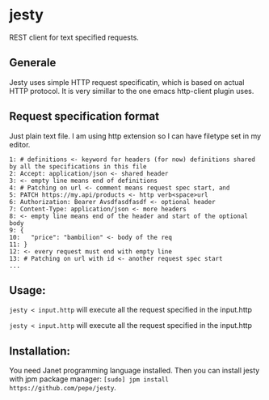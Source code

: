 jesty
===========

REST client for text specified requests.

## Generale

Jesty uses simple HTTP request specificatin, which is based on actual HTTP
protocol. It is very simillar to the one emacs http-client plugin uses.

## Request specification format

Just plain text file. I am using http extension so I can have filetype set
in my editor.

```
1: # definitions <- keyword for headers (for now) definitions shared by all the specifications in this file
2: Accept: application/json <- shared header
3: <- empty line means end of definitions
4: # Patching on url <- comment means request spec start, and
5: PATCH https://my.api/products <- http verb<space>url
6: Authorization: Bearer Avsdfasdfasdf <- optional header
7: Content-Type: application/json <- more headers
8: <- empty line means end of the header and start of the optional body
9: {
10:   "price": "bambilion" <- body of the req
11: }
12: <- every request must end with empty line
13: # Patching on url with id <- another request spec start
...
```

## Usage:

`jesty < input.http` will execute all the request specified in the input.http

`jesty < input.http` will execute all the request specified in the input.http

## Installation:

You need Janet programming language installed. Then you can install jesty with
jpm package manager: `[sudo] jpm install https://github.com/pepe/jesty`.
